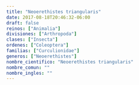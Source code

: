 ```yaml
---
title: "Neoerethistes triangularis"
date: 2017-08-18T20:46:32-06:00
draft: false
reinos: ["Animalia"]
divisiones: ["Arthropoda"]
clases: ["Insecta"]
ordenes: ["Coleoptera"]
familias: ["Curculionidae"]
generos: ["Neoerethistes"]
nombre_cientifico: "Neoerethistes triangularis"
nombre_comun: ""
nombre_ingles: ""
---
```

